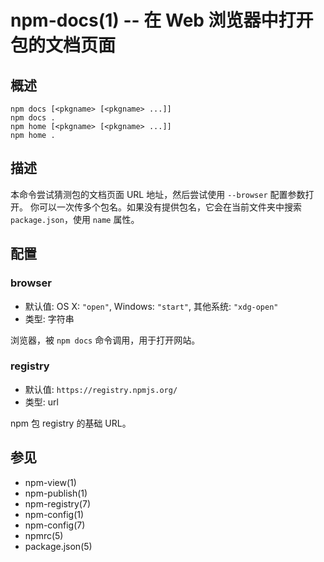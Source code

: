 npm-docs(1) -- 在 Web 浏览器中打开包的文档页面
========================================================

## 概述

    npm docs [<pkgname> [<pkgname> ...]]
    npm docs .
    npm home [<pkgname> [<pkgname> ...]]
    npm home .

## 描述

本命令尝试猜测包的文档页面 URL 地址，然后尝试使用 `--browser` 配置参数打开。
你可以一次传多个包名。如果没有提供包名，它会在当前文件夹中搜索 `package.json`，使用 `name`
属性。

## 配置

### browser

* 默认值: OS X: `"open"`, Windows: `"start"`, 其他系统: `"xdg-open"`
* 类型: 字符串

浏览器，被 `npm docs` 命令调用，用于打开网站。

### registry

* 默认值: `https://registry.npmjs.org/`
* 类型: url

npm 包 registry 的基础 URL。

## 参见

* npm-view(1)
* npm-publish(1)
* npm-registry(7)
* npm-config(1)
* npm-config(7)
* npmrc(5)
* package.json(5)
